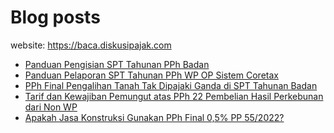 # Blog posts

website: https://baca.diskusipajak.com

<!-- BLOG-POST-LIST:START -->
- [Panduan Pengisian SPT Tahunan PPh Badan](https://baca.diskusipajak.com/panduan-pengisian-spt-tahunan-pph-badan/)
- [Panduan Pelaporan SPT Tahunan PPh WP OP Sistem Coretax](https://baca.diskusipajak.com/panduan-pelaporan-spt-tahunan-pph-wp-op-sistem-coretax/)
- [PPh Final Pengalihan Tanah Tak Dipajaki Ganda di SPT Tahunan Badan](https://baca.diskusipajak.com/pph-final-pengalihan-tanah-tak-dipajaki-ganda-di-spt-tahunan-badan/)
- [Tarif dan Kewajiban Pemungut atas PPh 22 Pembelian Hasil Perkebunan dari Non WP](https://baca.diskusipajak.com/tarif-dan-kewajiban-pemungut-atas-pph-22-pembelian-hasil-perkebunan-dari-non-wp/)
- [Apakah Jasa Konstruksi Gunakan PPh Final 0,5% PP 55/2022?](https://baca.diskusipajak.com/apakah-jasa-konstruksi-gunakan-pph-final-0-5-pp-55-2022/)
<!-- BLOG-POST-LIST:END -->

<!--
**kelaspajak/kelaspajak** is a ✨ _special_ ✨ repository because its `README.md` (this file) appears on your GitHub profile.

Here are some ideas to get you started:

- 🔭 I’m currently working on ...
- 🌱 I’m currently learning ...
- 👯 I’m looking to collaborate on ...
- 🤔 I’m looking for help with ...
- 💬 Ask me about ...
- 📫 How to reach me: ...
- 😄 Pronouns: ...
- ⚡ Fun fact: ...
-->
